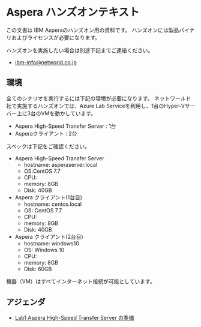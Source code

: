 # Aspera ハンズオンテキスト
この文書は IBM Asperaのハンズオン用の資料です。
ハンズオンには製品バイナリおよびライセンスが必要になります。

ハンズオンを実施したい場合は別途下記までご連絡ください。
- ibm-info@networld.co.jp  

## 環境  
全てのシナリオを実行するには下記の環境が必要になります。
ネットワールド社で実施するハンズオンでは、Azure Lab Serviceを利用し、1台のHyper-Vサーバー上に3台のVMを動かしています。  

- Aspera High-Speed Transfer Server  : 1台  
- Asperaクライアント  : 2台 

スペックは下記をご確認ください。

- Aspera High-Speed Transfer Server
  - hostname: asperaserver.local
  - OS:CentOS 7.7
  - CPU:
  - memory: 8GB
  - Disk: 40GB
- Aspera クライアント(1台目) 
  - hostname: centos.local
  - OS: CentOS 7.7
  - CPU:
  - memory: 8GB
  - Disk: 40GB
- Aspera クライアント(2台目) 
  - hostname: windows10
  - OS: Windows 10 
  - CPU:
  - memory: 8GB
  - Disk: 60GB

機器（VM）はすべてインターネット接続が可能としています。  

## アジェンダ
- [Lab1 Aspera High-Speed Transfer Server の準備](https://github.com/keisz/aspera_handson/blob/master/Lab1.md)

